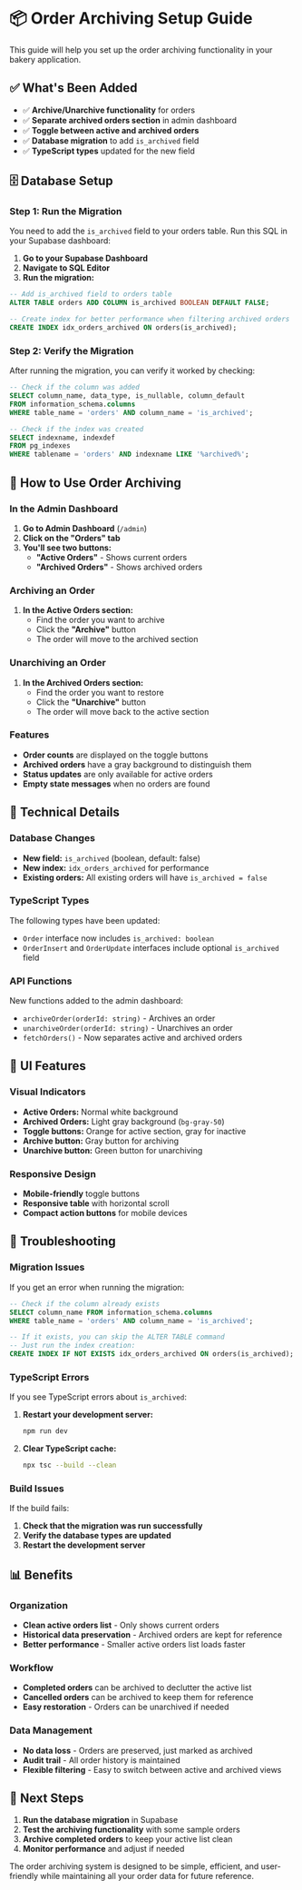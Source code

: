 # 📦 Order Archiving Setup Guide

This guide will help you set up the order archiving functionality in your bakery application.

## ✅ What's Been Added

- ✅ **Archive/Unarchive functionality** for orders
- ✅ **Separate archived orders section** in admin dashboard
- ✅ **Toggle between active and archived orders**
- ✅ **Database migration** to add `is_archived` field
- ✅ **TypeScript types** updated for the new field

## 🗄️ Database Setup

### Step 1: Run the Migration

You need to add the `is_archived` field to your orders table. Run this SQL in your Supabase dashboard:

1. **Go to your Supabase Dashboard**
2. **Navigate to SQL Editor**
3. **Run the migration:**

```sql
-- Add is_archived field to orders table
ALTER TABLE orders ADD COLUMN is_archived BOOLEAN DEFAULT FALSE;

-- Create index for better performance when filtering archived orders
CREATE INDEX idx_orders_archived ON orders(is_archived);
```

### Step 2: Verify the Migration

After running the migration, you can verify it worked by checking:

```sql
-- Check if the column was added
SELECT column_name, data_type, is_nullable, column_default 
FROM information_schema.columns 
WHERE table_name = 'orders' AND column_name = 'is_archived';

-- Check if the index was created
SELECT indexname, indexdef 
FROM pg_indexes 
WHERE tablename = 'orders' AND indexname LIKE '%archived%';
```

## 🎯 How to Use Order Archiving

### In the Admin Dashboard

1. **Go to Admin Dashboard** (`/admin`)
2. **Click on the "Orders" tab**
3. **You'll see two buttons:**
   - **"Active Orders"** - Shows current orders
   - **"Archived Orders"** - Shows archived orders

### Archiving an Order

1. **In the Active Orders section:**
   - Find the order you want to archive
   - Click the **"Archive"** button
   - The order will move to the archived section

### Unarchiving an Order

1. **In the Archived Orders section:**
   - Find the order you want to restore
   - Click the **"Unarchive"** button
   - The order will move back to the active section

### Features

- **Order counts** are displayed on the toggle buttons
- **Archived orders** have a gray background to distinguish them
- **Status updates** are only available for active orders
- **Empty state messages** when no orders are found

## 🔧 Technical Details

### Database Changes

- **New field:** `is_archived` (boolean, default: false)
- **New index:** `idx_orders_archived` for performance
- **Existing orders:** All existing orders will have `is_archived = false`

### TypeScript Types

The following types have been updated:
- `Order` interface now includes `is_archived: boolean`
- `OrderInsert` and `OrderUpdate` interfaces include optional `is_archived` field

### API Functions

New functions added to the admin dashboard:
- `archiveOrder(orderId: string)` - Archives an order
- `unarchiveOrder(orderId: string)` - Unarchives an order
- `fetchOrders()` - Now separates active and archived orders

## 🎨 UI Features

### Visual Indicators

- **Active Orders:** Normal white background
- **Archived Orders:** Light gray background (`bg-gray-50`)
- **Toggle buttons:** Orange for active section, gray for inactive
- **Archive button:** Gray button for archiving
- **Unarchive button:** Green button for unarchiving

### Responsive Design

- **Mobile-friendly** toggle buttons
- **Responsive table** with horizontal scroll
- **Compact action buttons** for mobile devices

## 🚨 Troubleshooting

### Migration Issues

If you get an error when running the migration:

```sql
-- Check if the column already exists
SELECT column_name FROM information_schema.columns 
WHERE table_name = 'orders' AND column_name = 'is_archived';

-- If it exists, you can skip the ALTER TABLE command
-- Just run the index creation:
CREATE INDEX IF NOT EXISTS idx_orders_archived ON orders(is_archived);
```

### TypeScript Errors

If you see TypeScript errors about `is_archived`:

1. **Restart your development server:**
   ```bash
   npm run dev
   ```

2. **Clear TypeScript cache:**
   ```bash
   npx tsc --build --clean
   ```

### Build Issues

If the build fails:

1. **Check that the migration was run successfully**
2. **Verify the database types are updated**
3. **Restart the development server**

## 📊 Benefits

### Organization

- **Clean active orders list** - Only shows current orders
- **Historical data preservation** - Archived orders are kept for reference
- **Better performance** - Smaller active orders list loads faster

### Workflow

- **Completed orders** can be archived to declutter the active list
- **Cancelled orders** can be archived to keep them for reference
- **Easy restoration** - Orders can be unarchived if needed

### Data Management

- **No data loss** - Orders are preserved, just marked as archived
- **Audit trail** - All order history is maintained
- **Flexible filtering** - Easy to switch between active and archived views

## 🎯 Next Steps

1. **Run the database migration** in Supabase
2. **Test the archiving functionality** with some sample orders
3. **Archive completed orders** to keep your active list clean
4. **Monitor performance** and adjust if needed

The order archiving system is designed to be simple, efficient, and user-friendly while maintaining all your order data for future reference. 